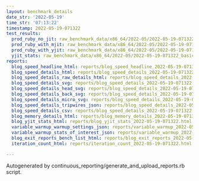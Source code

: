 ```yaml
---
layout: benchmark_details
date_str: '2022-05-19'
time_str: '07:13:22'
timestamp: 2022-05-19-071322
test_results:
  prod_ruby_no_jit: raw_benchmark_data/x86_64/2022-05/2022-05-19-071322_basic_benchmark_prod_ruby_no_jit.json
  prod_ruby_with_mjit: raw_benchmark_data/x86_64/2022-05/2022-05-19-071322_basic_benchmark_prod_ruby_with_mjit.json
  prod_ruby_with_yjit: raw_benchmark_data/x86_64/2022-05/2022-05-19-071322_basic_benchmark_prod_ruby_with_yjit.json
  yjit_stats: raw_benchmark_data/x86_64/2022-05/2022-05-19-071322_basic_benchmark_yjit_stats.json
reports:
  blog_speed_headline_html: reports/blog_speed_headline_2022-05-19-071322.html
  blog_speed_details_html: reports/blog_speed_details_2022-05-19-071322.html
  blog_speed_details_raw_details_html: reports/blog_speed_details_2022-05-19-071322.raw_details.html
  blog_speed_details_svg: reports/blog_speed_details_2022-05-19-071322.svg
  blog_speed_details_head_svg: reports/blog_speed_details_2022-05-19-071322.head.svg
  blog_speed_details_back_svg: reports/blog_speed_details_2022-05-19-071322.back.svg
  blog_speed_details_micro_svg: reports/blog_speed_details_2022-05-19-071322.micro.svg
  blog_speed_details_tripwires_json: reports/blog_speed_details_2022-05-19-071322.tripwires.json
  blog_speed_details_csv: reports/blog_speed_details_2022-05-19-071322.csv
  blog_memory_details_html: reports/blog_memory_details_2022-05-19-071322.html
  blog_yjit_stats_html: reports/blog_yjit_stats_2022-05-19-071322.html
  variable_warmup_warmup_settings_json: reports/variable_warmup_2022-05-19-071322.warmup_settings.json
  variable_warmup_stats_of_interest_json: reports/variable_warmup_2022-05-19-071322.stats_of_interest.json
  blog_exit_reports_bench_list_html: reports/blog_exit_reports_2022-05-19-071322.bench_list.html
  iteration_count_html: reports/iteration_count_2022-05-19-071322.html

---
```

Autogenerated by continuous_reporting/generate_and_upload_reports.rb script.
